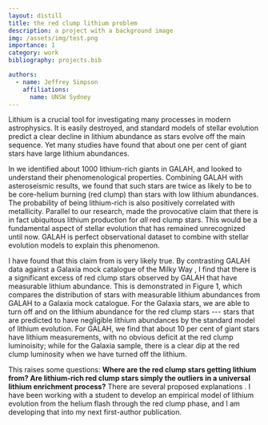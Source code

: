 ```yaml
---
layout: distill
title: the red clump lithium problem
description: a project with a background image
img: /assets/img/test.png
importance: 1
category: work
bibliography: projects.bib

authors:
  - name: Jeffrey Simpson
    affiliations:
      name: UNSW Sydney
---
```


Lithium is a crucial tool for investigating many processes in modern astrophysics. It is easily destroyed, and standard models of stellar evolution predict a clear decline in lithium abundance as stars evolve off the main sequence. Yet many studies have found that about one per cent of giant stars have large lithium abundances.

In <d-cite key="2021MNRAS.505.5340M"></d-cite> we identified about 1000 lithium-rich giants in GALAH, and looked to understand their phenomenological properties. Combining GALAH with asteroseismic results, we found that such stars are twice as likely to be to be core-helium burning (red clump) than stars with low lithium abundances. The probability of being lithium-rich is also positively correlated with metallicity. Parallel to our research, <d-cite key="2020NatAs...4.1059K"></d-cite> made the provocative claim that there is in fact ubiquitous lithium production for *all* red clump stars. This would be a fundamental aspect of stellar evolution that has remained unrecognized until now. GALAH is perfect observational dataset to combine with stellar evolution models to explain this phenomenon.

I have found that this claim from <d-cite key="2020NatAs...4.1059K"></d-cite> is very likely true. By contrasting GALAH data against a Galaxia mock catalogue of the Milky Way <d-cite key="2011ApJ...730....3S"></d-cite>, I find that there is a significant excess of red clump stars observed by GALAH that have measurable lithium abundance. This is demonstrated in Figure 1, which compares the distribution of stars with measurable lithium abundances from GALAH to a Galaxia mock catalogue. For the Galaxia stars, we are able to turn off and on the lithium abundance for the red clump stars --- stars that are predicted to have negligible lithium abundances by the standard model of lithium evolution. For GALAH, we find that about 10 per cent of giant stars have lithium measurements, with no obvious deficit at the red clump luminoisity; while for the Galaxia sample, there is a clear dip at the red clump luminosity when we have turned off the lithium.

This raises some questions: **Where are the red clump stars getting lithium from? Are lithium-rich red clump stars simply the outliers in a universal lithium enrichment process?**
There are several proposed explanations <d-cite key="2019ApJ...880..125C"></d-cite>. I have been working with a student to develop an empirical model of lithium evolution from the helium flash through the red clump phase, and I am developing that into my next first-author publication.